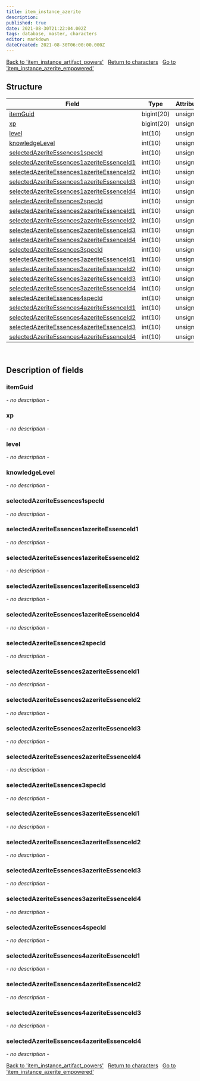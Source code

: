 ```yaml
---
title: item_instance_azerite
description: 
published: true
date: 2021-08-30T21:22:04.002Z
tags: database, master, characters
editor: markdown
dateCreated: 2021-08-30T06:00:00.000Z
---
```


<a href="https://dev.trinitycore.info/en/database/master/characters/item_instance_artifact_powers" class="mt-5 v-btn v-btn--depressed v-btn--flat v-btn--outlined theme--light v-size--default darkblue--text text--lighten-3"><span class="v-btn__content"><i aria-hidden="true" class="v-icon notranslate v-icon--left mdi mdi-arrow-left theme--light"></i><span>Back to 'item_instance_artifact_powers'</span></span></a>&nbsp;&nbsp;&nbsp;<a href="https://dev.trinitycore.info/en/database/master/characters/home" class="mt-5 v-btn v-btn--depressed v-btn--flat v-btn--outlined theme--light v-size--default darkblue--text text--lighten-3"><span class="v-btn__content"><i aria-hidden="true" class="v-icon notranslate v-icon--left mdi mdi-home-outline theme--light"></i><span>Return to characters</span></span></a>&nbsp;&nbsp;&nbsp;<a href="https://dev.trinitycore.info/en/database/master/characters/item_instance_azerite_empowered" class="mt-5 v-btn v-btn--depressed v-btn--flat v-btn--outlined theme--light v-size--default darkblue--text text--lighten-3"><span class="v-btn__content"><span>Go to 'item_instance_azerite_empowered'</span><i aria-hidden="true" class="v-icon notranslate v-icon--right mdi mdi-arrow-right theme--light"></i></span></a>

## Structure

| Field | Type | Attributes | Key | Null | Default | Extra | Comment |
| --- | --- | --- | :---: | :---: | --- | --- | --- |
| [itemGuid](#itemguid) | bigint(20) | unsigned | PRI | NO |  |  |  |
| [xp](#xp) | bigint(20) | unsigned |  | NO | 0 |  |  |
| [level](#level) | int(10) | unsigned |  | NO | 1 |  |  |
| [knowledgeLevel](#knowledgelevel) | int(10) | unsigned |  | NO | 0 |  |  |
| [selectedAzeriteEssences1specId](#selectedazeriteessences1specid) | int(10) | unsigned |  | YES | 0 |  |  |
| [selectedAzeriteEssences1azeriteEssenceId1](#selectedazeriteessences1azeriteessenceid1) | int(10) | unsigned |  | YES | 0 |  |  |
| [selectedAzeriteEssences1azeriteEssenceId2](#selectedazeriteessences1azeriteessenceid2) | int(10) | unsigned |  | YES | 0 |  |  |
| [selectedAzeriteEssences1azeriteEssenceId3](#selectedazeriteessences1azeriteessenceid3) | int(10) | unsigned |  | YES | 0 |  |  |
| [selectedAzeriteEssences1azeriteEssenceId4](#selectedazeriteessences1azeriteessenceid4) | int(10) | unsigned |  | YES | 0 |  |  |
| [selectedAzeriteEssences2specId](#selectedazeriteessences2specid) | int(10) | unsigned |  | YES | 0 |  |  |
| [selectedAzeriteEssences2azeriteEssenceId1](#selectedazeriteessences2azeriteessenceid1) | int(10) | unsigned |  | YES | 0 |  |  |
| [selectedAzeriteEssences2azeriteEssenceId2](#selectedazeriteessences2azeriteessenceid2) | int(10) | unsigned |  | YES | 0 |  |  |
| [selectedAzeriteEssences2azeriteEssenceId3](#selectedazeriteessences2azeriteessenceid3) | int(10) | unsigned |  | YES | 0 |  |  |
| [selectedAzeriteEssences2azeriteEssenceId4](#selectedazeriteessences2azeriteessenceid4) | int(10) | unsigned |  | YES | 0 |  |  |
| [selectedAzeriteEssences3specId](#selectedazeriteessences3specid) | int(10) | unsigned |  | YES | 0 |  |  |
| [selectedAzeriteEssences3azeriteEssenceId1](#selectedazeriteessences3azeriteessenceid1) | int(10) | unsigned |  | YES | 0 |  |  |
| [selectedAzeriteEssences3azeriteEssenceId2](#selectedazeriteessences3azeriteessenceid2) | int(10) | unsigned |  | YES | 0 |  |  |
| [selectedAzeriteEssences3azeriteEssenceId3](#selectedazeriteessences3azeriteessenceid3) | int(10) | unsigned |  | YES | 0 |  |  |
| [selectedAzeriteEssences3azeriteEssenceId4](#selectedazeriteessences3azeriteessenceid4) | int(10) | unsigned |  | YES | 0 |  |  |
| [selectedAzeriteEssences4specId](#selectedazeriteessences4specid) | int(10) | unsigned |  | YES | 0 |  |  |
| [selectedAzeriteEssences4azeriteEssenceId1](#selectedazeriteessences4azeriteessenceid1) | int(10) | unsigned |  | YES | 0 |  |  |
| [selectedAzeriteEssences4azeriteEssenceId2](#selectedazeriteessences4azeriteessenceid2) | int(10) | unsigned |  | YES | 0 |  |  |
| [selectedAzeriteEssences4azeriteEssenceId3](#selectedazeriteessences4azeriteessenceid3) | int(10) | unsigned |  | YES | 0 |  |  |
| [selectedAzeriteEssences4azeriteEssenceId4](#selectedazeriteessences4azeriteessenceid4) | int(10) | unsigned |  | YES | 0 |  |  |
&nbsp;
## Description of fields

### itemGuid
*- no description -*
&nbsp;

### xp
*- no description -*
&nbsp;

### level
*- no description -*
&nbsp;

### knowledgeLevel
*- no description -*
&nbsp;

### selectedAzeriteEssences1specId
*- no description -*
&nbsp;

### selectedAzeriteEssences1azeriteEssenceId1
*- no description -*
&nbsp;

### selectedAzeriteEssences1azeriteEssenceId2
*- no description -*
&nbsp;

### selectedAzeriteEssences1azeriteEssenceId3
*- no description -*
&nbsp;

### selectedAzeriteEssences1azeriteEssenceId4
*- no description -*
&nbsp;

### selectedAzeriteEssences2specId
*- no description -*
&nbsp;

### selectedAzeriteEssences2azeriteEssenceId1
*- no description -*
&nbsp;

### selectedAzeriteEssences2azeriteEssenceId2
*- no description -*
&nbsp;

### selectedAzeriteEssences2azeriteEssenceId3
*- no description -*
&nbsp;

### selectedAzeriteEssences2azeriteEssenceId4
*- no description -*
&nbsp;

### selectedAzeriteEssences3specId
*- no description -*
&nbsp;

### selectedAzeriteEssences3azeriteEssenceId1
*- no description -*
&nbsp;

### selectedAzeriteEssences3azeriteEssenceId2
*- no description -*
&nbsp;

### selectedAzeriteEssences3azeriteEssenceId3
*- no description -*
&nbsp;

### selectedAzeriteEssences3azeriteEssenceId4
*- no description -*
&nbsp;

### selectedAzeriteEssences4specId
*- no description -*
&nbsp;

### selectedAzeriteEssences4azeriteEssenceId1
*- no description -*
&nbsp;

### selectedAzeriteEssences4azeriteEssenceId2
*- no description -*
&nbsp;

### selectedAzeriteEssences4azeriteEssenceId3
*- no description -*
&nbsp;

### selectedAzeriteEssences4azeriteEssenceId4
*- no description -*
&nbsp;

<a href="https://dev.trinitycore.info/en/database/master/characters/item_instance_artifact_powers" class="mt-5 v-btn v-btn--depressed v-btn--flat v-btn--outlined theme--light v-size--default darkblue--text text--lighten-3"><span class="v-btn__content"><i aria-hidden="true" class="v-icon notranslate v-icon--left mdi mdi-arrow-left theme--light"></i><span>Back to 'item_instance_artifact_powers'</span></span></a>&nbsp;&nbsp;&nbsp;<a href="https://dev.trinitycore.info/en/database/master/characters/home" class="mt-5 v-btn v-btn--depressed v-btn--flat v-btn--outlined theme--light v-size--default darkblue--text text--lighten-3"><span class="v-btn__content"><i aria-hidden="true" class="v-icon notranslate v-icon--left mdi mdi-home-outline theme--light"></i><span>Return to characters</span></span></a>&nbsp;&nbsp;&nbsp;<a href="https://dev.trinitycore.info/en/database/master/characters/item_instance_azerite_empowered" class="mt-5 v-btn v-btn--depressed v-btn--flat v-btn--outlined theme--light v-size--default darkblue--text text--lighten-3"><span class="v-btn__content"><span>Go to 'item_instance_azerite_empowered'</span><i aria-hidden="true" class="v-icon notranslate v-icon--right mdi mdi-arrow-right theme--light"></i></span></a>

